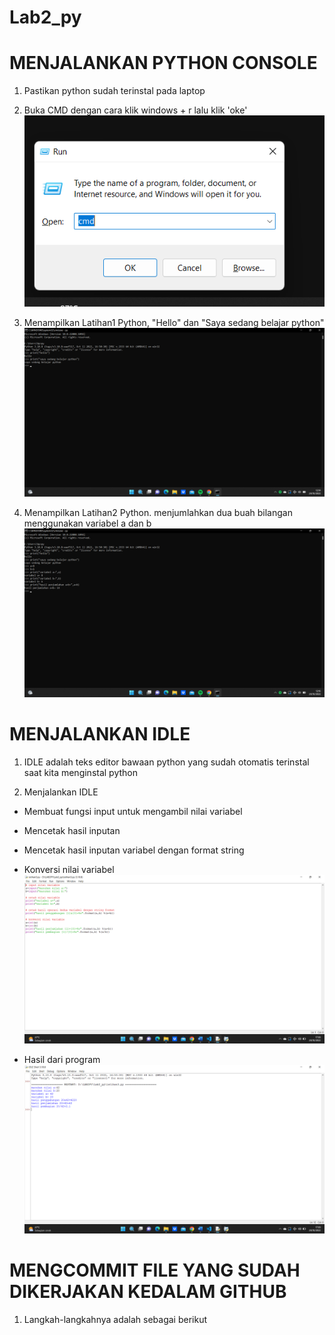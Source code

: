 # Lab2_py

# MENJALANKAN PYTHON CONSOLE

1. Pastikan python sudah terinstal pada laptop

2. Buka CMD dengan cara klik windows + r lalu klik 'oke'
![img.1](GAMBAR/1.png)

3. Menampilkan Latihan1 Python, "Hello" dan "Saya sedang belajar python"
![img.2](GAMBAR/2.png)

4. Menampilkan Latihan2 Python. menjumlahkan dua buah bilangan menggunakan variabel a dan b
![img.3](GAMBAR/3.png)

# MENJALANKAN IDLE

1. IDLE adalah teks editor bawaan python yang sudah otomatis terinstal saat kita menginstal python

2. Menjalankan IDLE 

- Membuat fungsi input untuk mengambil nilai variabel
- Mencetak hasil inputan
- Mencetak hasil inputan variabel dengan format string
- Konversi nilai variabel
![img.4](GAMBAR/4.png)

- Hasil dari program
![img.5](GAMBAR/5.png)

# MENGCOMMIT FILE YANG SUDAH DIKERJAKAN KEDALAM GITHUB

1. Langkah-langkahnya adalah sebagai berikut
